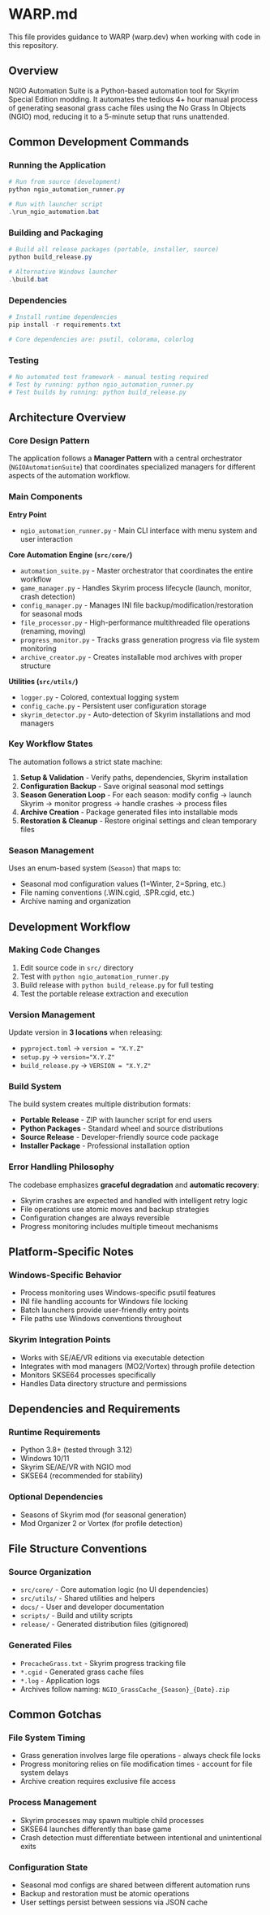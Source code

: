 # WARP.md

This file provides guidance to WARP (warp.dev) when working with code in this repository.

## Overview

NGIO Automation Suite is a Python-based automation tool for Skyrim Special Edition modding. It automates the tedious 4+ hour manual process of generating seasonal grass cache files using the No Grass In Objects (NGIO) mod, reducing it to a 5-minute setup that runs unattended.

## Common Development Commands

### Running the Application
```powershell
# Run from source (development)
python ngio_automation_runner.py

# Run with launcher script
.\run_ngio_automation.bat
```

### Building and Packaging
```powershell
# Build all release packages (portable, installer, source)
python build_release.py

# Alternative Windows launcher
.\build.bat
```

### Dependencies
```powershell
# Install runtime dependencies
pip install -r requirements.txt

# Core dependencies are: psutil, colorama, colorlog
```

### Testing
```powershell
# No automated test framework - manual testing required
# Test by running: python ngio_automation_runner.py
# Test builds by running: python build_release.py
```

## Architecture Overview

### Core Design Pattern
The application follows a **Manager Pattern** with a central orchestrator (`NGIOAutomationSuite`) that coordinates specialized managers for different aspects of the automation workflow.

### Main Components

**Entry Point**
- `ngio_automation_runner.py` - Main CLI interface with menu system and user interaction

**Core Automation Engine (`src/core/`)**
- `automation_suite.py` - Master orchestrator that coordinates the entire workflow
- `game_manager.py` - Handles Skyrim process lifecycle (launch, monitor, crash detection)
- `config_manager.py` - Manages INI file backup/modification/restoration for seasonal mods
- `file_processor.py` - High-performance multithreaded file operations (renaming, moving)
- `progress_monitor.py` - Tracks grass generation progress via file system monitoring
- `archive_creator.py` - Creates installable mod archives with proper structure

**Utilities (`src/utils/`)**
- `logger.py` - Colored, contextual logging system
- `config_cache.py` - Persistent user configuration storage
- `skyrim_detector.py` - Auto-detection of Skyrim installations and mod managers

### Key Workflow States
The automation follows a strict state machine:
1. **Setup & Validation** - Verify paths, dependencies, Skyrim installation
2. **Configuration Backup** - Save original seasonal mod settings
3. **Season Generation Loop** - For each season: modify config → launch Skyrim → monitor progress → handle crashes → process files
4. **Archive Creation** - Package generated files into installable mods
5. **Restoration & Cleanup** - Restore original settings and clean temporary files

### Season Management
Uses an enum-based system (`Season`) that maps to:
- Seasonal mod configuration values (1=Winter, 2=Spring, etc.)
- File naming conventions (.WIN.cgid, .SPR.cgid, etc.)
- Archive naming and organization

## Development Workflow

### Making Code Changes
1. Edit source code in `src/` directory
2. Test with `python ngio_automation_runner.py`
3. Build release with `python build_release.py` for full testing
4. Test the portable release extraction and execution

### Version Management
Update version in **3 locations** when releasing:
- `pyproject.toml` → `version = "X.Y.Z"`
- `setup.py` → `version="X.Y.Z"`
- `build_release.py` → `VERSION = "X.Y.Z"`

### Build System
The build system creates multiple distribution formats:
- **Portable Release** - ZIP with launcher script for end users
- **Python Packages** - Standard wheel and source distributions
- **Source Release** - Developer-friendly source code package
- **Installer Package** - Professional installation option

### Error Handling Philosophy
The codebase emphasizes **graceful degradation** and **automatic recovery**:
- Skyrim crashes are expected and handled with intelligent retry logic
- File operations use atomic moves and backup strategies  
- Configuration changes are always reversible
- Progress monitoring includes multiple timeout mechanisms

## Platform-Specific Notes

### Windows-Specific Behavior
- Process monitoring uses Windows-specific psutil features
- INI file handling accounts for Windows file locking
- Batch launchers provide user-friendly entry points
- File paths use Windows conventions throughout

### Skyrim Integration Points
- Works with SE/AE/VR editions via executable detection
- Integrates with mod managers (MO2/Vortex) through profile detection
- Monitors SKSE64 processes specifically
- Handles Data directory structure and permissions

## Dependencies and Requirements

### Runtime Requirements
- Python 3.8+ (tested through 3.12)
- Windows 10/11
- Skyrim SE/AE/VR with NGIO mod
- SKSE64 (recommended for stability)

### Optional Dependencies
- Seasons of Skyrim mod (for seasonal generation)
- Mod Organizer 2 or Vortex (for profile detection)

## File Structure Conventions

### Source Organization
- `src/core/` - Core automation logic (no UI dependencies)
- `src/utils/` - Shared utilities and helpers
- `docs/` - User and developer documentation
- `scripts/` - Build and utility scripts
- `release/` - Generated distribution files (gitignored)

### Generated Files
- `PrecacheGrass.txt` - Skyrim progress tracking file
- `*.cgid` - Generated grass cache files  
- `*.log` - Application logs
- Archives follow naming: `NGIO_GrassCache_{Season}_{Date}.zip`

## Common Gotchas

### File System Timing
- Grass generation involves large file operations - always check file locks
- Progress monitoring relies on file modification times - account for file system delays
- Archive creation requires exclusive file access

### Process Management
- Skyrim processes may spawn multiple child processes
- SKSE64 launches differently than base game
- Crash detection must differentiate between intentional and unintentional exits

### Configuration State
- Seasonal mod configs are shared between different automation runs
- Backup and restoration must be atomic operations
- User settings persist between sessions via JSON cache